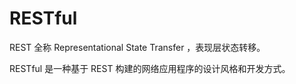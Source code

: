 # RESTful

REST 全称 Representational State Transfer ，表现层状态转移。

RESTful 是一种基于 REST 构建的网络应用程序的设计风格和开发方式。